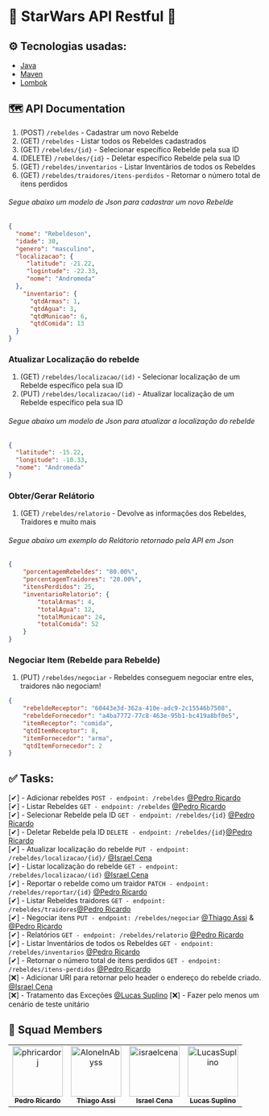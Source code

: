 # 🌌 StarWars API Restful 🚀

## ⚙️ Tecnologias usadas:

- [Java](https://www.java.com/)
- [Maven](https://maven.apache.org/)
- [Lombok](https://projectlombok.org/)

## 🗺️ API Documentation

1. (POST) `/rebeldes` - Cadastrar um novo Rebelde
2. (GET) `/rebeldes` - Listar todos os Rebeldes cadastrados
3. (GET) `/rebeldes/{id}` - Selecionar específico Rebelde pela sua ID
4. (DELETE) `/rebeldes/{id}` - Deletar específico Rebelde pela sua ID
5. (GET) `/rebeldes/inventarios` - Listar Inventários de todos os Rebeldes
6. (GET) `/rebeldes/traidores/itens-perdidos` - Retornar o número total de itens perdidos

###### Segue abaixo um modelo de Json para cadastrar um novo Rebelde

```Json 
{
  "nome": "Rebeldeson",
  "idade": 30,
  "genero": "masculino",
  "localizacao": {
     "latitude": -21.22,
     "logintude": -22.33,
     "nome": "Andromeda"
  },
    "inventario": {
      "qtdArmas": 1,
      "qtdAgua": 3,
      "qtdMunicao": 6,
      "qtdComida": 13
  }
}
```

### Atualizar Localização do rebelde
1. (GET) `/rebeldes/localizacao/(id)` - Selecionar localização de um Rebelde específico pela sua ID
2. (PUT) `/rebeldes/localizacao/(id)` - Atualizar localização de um Rebelde específico pela sua ID

###### Segue abaixo um modelo de Json para atualizar a localização do rebelde

```Json 
{
  "latitude": -15.22,
  "longitude": -10.33,
  "nome": "Andromeda"
}
```

### Obter/Gerar Relátorio
1. (GET) `/rebeldes/relatorio` - Devolve as informações dos Rebeldes, Traidores e muito mais

###### Segue abaixo um exemplo do Relátorio retornado pela API em Json

```Json 
{
    "porcentagemRebeldes": "80.00%",
    "porcentagemTraidores": "20.00%",
    "itensPerdidos": 25,
    "inventarioRelatorio": {
        "totalArmas": 4,
        "totalAgua": 12,
        "totalMunicao": 24,
        "totalComida": 52
    }
}
```

### Negociar Item (Rebelde para Rebelde)
1. (PUT) `/rebeldes/negociar` - Rebeldes conseguem negociar entre eles, traidores não negociam!

```Json
{
    "rebeldeReceptor": "60443e3d-362a-410e-adc9-2c15546b7508",
    "rebeldeFornecedor": "a4ba7772-77c8-463e-95b1-bc419a8bf0e5",
    "itemReceptor": "comida",
    "qtdItemReceptor": 8,
    "itemFornecedor": "arma",
    "qtdItemFornecedor": 2
}
```

## ✅ Tasks:
[✔] - Adicionar rebeldes `POST - endpoint: /rebeldes` [@Pedro Ricardo](https://github.com/phricardorj/)<br>
[✔] - Listar Rebeldes  `GET - endpoint: /rebeldes` [@Pedro Ricardo](https://github.com/phricardorj/)<br>
[✔] - Selecionar Rebelde pela ID `GET - endpoint: /rebeldes/{id}` [@Pedro Ricardo](https://github.com/phricardorj/)<br>
[✔] - Deletar Rebelde pela ID `DELETE - endpoint: /rebeldes/{id}`[@Pedro Ricardo](https://github.com/phricardorj/)<br>
[✔] - Atualizar localização do rebelde `PUT - endpoint: /rebeldes/localizacao/{id}/` [@Israel Cena](https://github.com/israelcena)<br>
[✔] - Listar localização do rebelde `GET - endpoint: /rebeldes/localizacao/(id)` [@Israel Cena](https://github.com/israelcena)<br>
[✔] - Reportar o rebelde como um traidor `PATCH - endpoint: /rebeldes/reportar/{id}` [@Pedro Ricardo](https://github.com/phricardorj/)<br>
[✔] - Listar Rebeldes traidores `GET - endpoint: /rebeldes/traidores`[@Pedro Ricardo](https://github.com/phricardorj/)<br>
[✔] - Negociar itens `PUT - endpoint: /rebeldes/negociar` [@Thiago Assi](https://github.com/AloneInAbyss) & [@Pedro Ricardo](https://github.com/phricardorj/)<br>
[✔] - Relatórios `GET - endpoint: /rebeldes/relatorio` [@Pedro Ricardo](https://github.com/phricardorj/)<br>
[✔] - Listar Inventários de todos os Rebeldes `GET - endpoint: /rebeldes/inventarios` [@Pedro Ricardo](https://github.com/phricardorj/)<br>
[✔] - Retornar o número total de itens perdidos `GET - endpoint: /rebeldes/itens-perdidos` [@Pedro Ricardo](https://github.com/phricardorj/)<br>
[❌] - Adicionar URI para retornar pelo header o endereço do rebelde criado. [@Israel Cena](https://github.com/israelcena)<br>
[❌] - Tratamento das Exceções [@Lucas Suplino](https://github.com/LucasSuplino)
[❌] - Fazer pelo menos um cenário de teste unitário

## 🖖 Squad Members<br>
<table>
  <tr>
    <td align="center">
      <a href="https://github.com/phricardorj">
        <img src="https://avatars.githubusercontent.com/u/70300680" width="100px;" alt="phricardorj"/><br>
        <sub>
          <b>Pedro Ricardo</b>
        </sub>
      </a>
    </td>
    <td align="center">
      <a href="https://github.com/AloneInAbyss">
        <img src="https://avatars.githubusercontent.com/u/37054274" width="100px;" alt="AloneInAbyss"/><br>
        <sub>
          <b>Thiago Assi</b>
        </sub>
      </a>
    </td>
    <td align="center">
      <a href="https://github.com/israelcena">
        <img src="https://avatars.githubusercontent.com/u/1072865" width="100px;" alt="israelcena"/><br>
        <sub>
          <b>Israel Cena</b>
        </sub>
      </a>
    </td>
    <td align="center">
      <a href="https://github.com/LucasSuplino">
        <img src="https://avatars.githubusercontent.com/u/31294320" width="100px;" alt="LucasSuplino"/><br>
        <sub>
          <b>Lucas Suplino</b>
        </sub>
      </a>
    </td>
  </tr>
</table>
